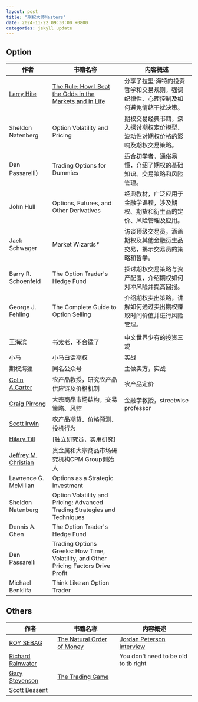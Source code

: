 ```yaml
---
layout: post
title: "期权大师Masters"
date: 2024-11-22 09:30:00 +0800
categories: jekyll update
---
```


## Option

| 作者                                                                                          | 书籍名称                                                                                                                                                                                             | 内容概述                                                                          |
| --------------------------------------------------------------------------------------------- | ---------------------------------------------------------------------------------------------------------------------------------------------------------------------------------------------------- | --------------------------------------------------------------------------------- |
| [Larry Hite](https://github.com/ikeepo/option/blob/master/docs/assets/biography/LarryHite.md) | [The Rule: How I Beat the Odds in the Markets and in Life](https://github.com/ikeepo/option/blob/master/docs/assets/book/LarryHite-TheRule_HowIBeattheOddsintheMarketsandinLife-AndHowYouCanToo.pdf) | 分享了拉里·海特的投资哲学和交易规则，强调纪律性、心理控制及如何避免情绪干扰决策。 |
| Sheldon Natenberg                                                                             | Option Volatility and Pricing                                                                                                                                                                        | 期权交易经典书籍，深入探讨期权定价模型、波动性对期权价格的影响及期权交易策略。    |
| Dan Passarelli）                                                                              | Trading Options for Dummies                                                                                                                                                                          | 适合初学者，通俗易懂，介绍了期权的基础知识、交易策略和风险管理。                  |
| John Hull                                                                                     | Options, Futures, and Other Derivatives                                                                                                                                                              | 经典教材，广泛应用于金融学课程，涉及期权、期货和衍生品的定价、风险管理及应用。    |
| Jack Schwager                                                                                 | Market Wizards\*                                                                                                                                                                                     | 访谈顶级交易员，涵盖期权及其他金融衍生品交易，揭示交易员的策略和哲学。            |
| Barry R. Schoenfeld                                                                           | The Option Trader's Hedge Fund                                                                                                                                                                       | 探讨期权交易策略与资产配置，介绍期权如何对冲风险并提高回报。                      |
| George J. Fehling                                                                             | The Complete Guide to Option Selling                                                                                                                                                                 | 介绍期权卖出策略，讲解如何通过卖出期权赚取时间价值并进行风险管理。                |
|                                                                                               |
| 王海滨                                                                                        | 书太老，不合适了                                                                                                                                                                                     | 中文世界少有的投资三观                                                            |
| 小马    | 小马白话期权       |   实战                     | | 
| 期权海狸 | 同名公众号 | 主做卖方，实战 | |
| [Colin A.Carter](https://en.wikipedia.org/wiki/Colin_Carter) | 农产品教授，研究农产品供应链及价格机制 | 农产品定价| |
| [Craig Pirrong](https://streetwiseprofessor.com/) | 大宗商品市场结构，交易策略、风控 | 金融学教授，streetwise professor |  |
| [Scott Irwin](https://x.com/scottirwinui?lang=en) | 农产品期货、价格预测、投机行为 |  |   |  
| [Hilary Till](https://www.bayes-cid.com/hilary-till/) | [独立研究员，实用研究]  |  |  |
| [Jeffrey M. Christian](https://cpmgroup.com/biography-jmc/) | 贵金属和大宗商品市场研究机构CPM Group创始人  |  |  |
| Lawrence G. McMillan | Options as a Strategic Investment|  | |
| Sheldon Natenberg | Option Volatility and Pricing: Advanced Trading Strategies and Techniques |||
| Dennis A. Chen| The Option Trader's Hedge Fund |||
| Dan Passarelli| Trading Options Greeks: How Time, Volatility, and Other Pricing Factors Drive Profit |||
| Michael Benklifa | Think Like an Option Trader|||


## Others

| 作者                                                                                                        | 书籍名称                                                                                                                         | 内容概述                                                                        |
| ----------------------------------------------------------------------------------------------------------- | -------------------------------------------------------------------------------------------------------------------------------- | ------------------------------------------------------------------------------- |
| [ROY SEBAG](https://github.com/ikeepo/option/blob/master/biography/RoySebag.md)                 | [The Natural Order of Money](https://www.naturalorderofmoney.com/)                                                               | [Jordan Peterson Interview](https://www.youtube.com/watch?v=BHu5h26c4nc&t=196s) |
| [Richard Rainwater](https://github.com/ikeepo/option/blob/master//biography/RichardRainwater.md) |                                                                                                                                  | You don't need to be old to tb right                                            |
| [Gary Stevenson](https://github.com/ikeepo/option/blob/master/biography/GaryStevenson.md)       | [The Trading Game](https://github.com/ikeepo/option/blob/master/docs/assets/book/GaryStevenson-TheTradingGame_AConfession-p.pdf) |                                                                                 |
| [Scott Bessent](https://github.com/ikeepo/option/blob/master/biography/ScottBessent.md)         |                                                                                                                                  |                                                                                 |
